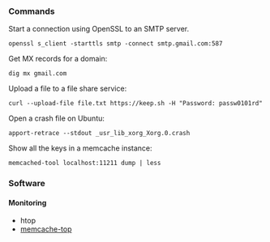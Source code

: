 ### Commands

Start a connection using OpenSSL to an SMTP server.

```
openssl s_client -starttls smtp -connect smtp.gmail.com:587
```

Get MX records for a domain:

```
dig mx gmail.com
```

Upload a file to a file share service:

```
curl --upload-file file.txt https://keep.sh -H "Password: passw0101rd"
```

Open a crash file on Ubuntu:

```
apport-retrace --stdout _usr_lib_xorg_Xorg.0.crash
```

Show all the keys in a memcache instance:

```
memcached-tool localhost:11211 dump | less
```

### Software

#### Monitoring

- htop
- [memcache-top](https://github.com/eculver/memcache-top/blob/master/memcache-top)
